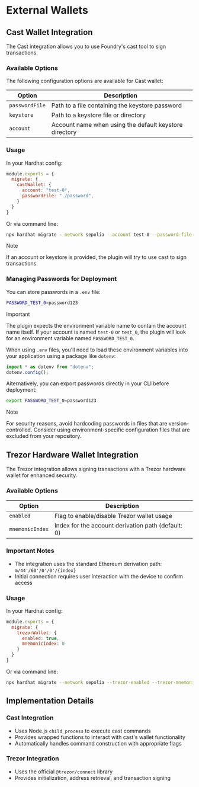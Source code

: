 # External Wallets

## Cast Wallet Integration

The Cast integration allows you to use Foundry's cast tool to sign transactions.

### Available Options

The following configuration options are available for Cast wallet:

| Option          | Description                                            |
|-----------------|--------------------------------------------------------|
| `passwordFile`  | Path to a file containing the keystore password        |
| `keystore`      | Path to a keystore file or directory                   |
| `account`       | Account name when using the default keystore directory |

### Usage

In your Hardhat config:

```javascript
module.exports = {
  migrate: {
    castWallet: {
      account: "test-0",
      passwordFile: "./password",
    }
  }
}
```

Or via command line:

```bash
npx hardhat migrate --network sepolia --account test-0 --password-file ./password
```

> [!NOTE]
> If an account or keystore is provided, the plugin will try to use cast to sign transactions.

### Managing Passwords for Deployment

You can store passwords in a `.env` file:

```bash
PASSWORD_TEST_0=password123
```

> [!IMPORTANT]
> The plugin expects the environment variable name to contain the account name itself. 
> If your account is named `test-0` or `test_0`, the plugin will look for an environment variable named `PASSWORD_TEST_0`.

When using `.env` files, you'll need to load these environment variables into your application using a package like `dotenv`:

```ts
import * as dotenv from "dotenv";
dotenv.config();
```

Alternatively, you can export passwords directly in your CLI before deployment:

```bash
export PASSWORD_TEST_0=password123
```

> [!NOTE]
> For security reasons, avoid hardcoding passwords in files that are version-controlled. 
> Consider using environment-specific configuration files that are excluded from your repository.

## Trezor Hardware Wallet Integration

The Trezor integration allows signing transactions with a Trezor hardware wallet for enhanced security.

### Available Options

| Option          | Description                                        |
|-----------------|----------------------------------------------------|
| `enabled`       | Flag to enable/disable Trezor wallet usage         |
| `mnemonicIndex` | Index for the account derivation path (default: 0) |

### Important Notes

- The integration uses the standard Ethereum derivation path: `m/44'/60'/0'/0'/{index}`
- Initial connection requires user interaction with the device to confirm access

### Usage

In your Hardhat config:

```javascript
module.exports = {
  migrate: {
    trezorWallet: {
      enabled: true,
      mnemonicIndex: 0
    }
  }
}
```

Or via command line:

```bash
npx hardhat migrate --network sepolia --trezor-enabled --trezor-mnemonic-index 5
```

## Implementation Details

### Cast Integration

- Uses Node.js `child_process` to execute cast commands
- Provides wrapped functions to interact with cast's wallet functionality
- Automatically handles command construction with appropriate flags

### Trezor Integration

- Uses the official `@trezor/connect` library
- Provides initialization, address retrieval, and transaction signing
